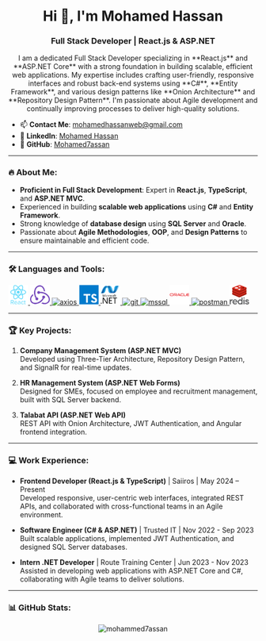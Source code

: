 <h1 align="center">Hi 👋, I'm Mohamed Hassan</h1>
<h3 align="center">Full Stack Developer | React.js & ASP.NET </h3>

<p align="center">
I am a dedicated Full Stack Developer specializing in **React.js**  and **ASP.NET Core** with a strong foundation in building scalable, efficient web applications. My expertise includes crafting user-friendly, responsive interfaces and robust back-end systems using **C#**, **Entity Framework**, and various design patterns like **Onion Architecture** and **Repository Design Pattern**. I'm passionate about Agile development and continually improving processes to deliver high-quality solutions.
</p>


- 📫 **Contact Me**: mohamedhassanweb@gmail.com  
- 💼 **LinkedIn**: [Mohamed Hassan](https://linkedin.com/in/mohammed-hassan-elanwar-aa0862177)  
- 🏢 **GitHub**: [Mohamed7assan](https://github.com/Mohammed7assan)

---

### 🔥 **About Me**:
- **Proficient in Full Stack Development**: Expert in **React.js**, **TypeScript**, and **ASP.NET MVC**.
- Experienced in building **scalable web applications** using **C#** and **Entity Framework**.
- Strong knowledge of **database design** using **SQL Server** and **Oracle**.
- Passionate about **Agile Methodologies**, **OOP**, and **Design Patterns** to ensure maintainable and efficient code.

---

### 🛠️ **Languages and Tools**:
<p align="left">
  <a href="https://reactjs.org/" target="_blank" rel="noreferrer"> <img src="https://raw.githubusercontent.com/devicons/devicon/master/icons/react/react-original-wordmark.svg" alt="react" width="40" height="40"/> </a>
  <a href="https://redux.js.org/" target="_blank" rel="noreferrer"> <img src="https://raw.githubusercontent.com/devicons/devicon/master/icons/redux/redux-original.svg" alt="redux" width="40" height="40"/> </a>
  <a href="https://axios-http.com/" target="_blank" rel="noreferrer"> <img src="https://www.vectorlogo.zone/logos/axios/axios-icon.svg" alt="axios" width="40" height="40"/> </a>
  <a href="https://www.typescriptlang.org/" target="_blank" rel="noreferrer"> <img src="https://raw.githubusercontent.com/devicons/devicon/master/icons/typescript/typescript-original.svg" alt="typescript" width="40" height="40"/> </a>
  <a href="https://dotnet.microsoft.com/" target="_blank" rel="noreferrer"> <img src="https://raw.githubusercontent.com/devicons/devicon/master/icons/dot-net/dot-net-original-wordmark.svg" alt="dotnet" width="40" height="40"/> </a>
  <a href="https://git-scm.com/" target="_blank" rel="noreferrer"> <img src="https://www.vectorlogo.zone/logos/git-scm/git-scm-icon.svg" alt="git" width="40" height="40"/> </a>
  <a href="https://www.microsoft.com/en-us/sql-server" target="_blank" rel="noreferrer"> <img src="https://www.svgrepo.com/show/303229/microsoft-sql-server-logo.svg" alt="mssql" width="40" height="40"/> </a>
  <a href="https://www.oracle.com/" target="_blank" rel="noreferrer"> <img src="https://raw.githubusercontent.com/devicons/devicon/master/icons/oracle/oracle-original.svg" alt="oracle" width="40" height="40"/> </a>
  <a href="https://postman.com" target="_blank" rel="noreferrer"> <img src="https://www.vectorlogo.zone/logos/getpostman/getpostman-icon.svg" alt="postman" width="40" height="40"/> </a>
  <a href="https://redis.io" target="_blank" rel="noreferrer"> <img src="https://raw.githubusercontent.com/devicons/devicon/master/icons/redis/redis-original-wordmark.svg" alt="redis" width="40" height="40"/> </a>
</p>

---

### 🏆 **Key Projects**:
1. **Company Management System (ASP.NET MVC)**  
   Developed using Three-Tier Architecture, Repository Design Pattern, and SignalR for real-time updates.  
   
2. **HR Management System (ASP.NET Web Forms)**  
   Designed for SMEs, focused on employee and recruitment management, built with SQL Server backend.

3. **Talabat API (ASP.NET Web API)**  
   REST API with Onion Architecture, JWT Authentication, and Angular frontend integration.

---

### 💻 **Work Experience**:

- **Frontend Developer (React.js & TypeScript)** | Saiiros | May 2024 – Present  
  Developed responsive, user-centric web interfaces, integrated REST APIs, and collaborated with cross-functional teams in an Agile environment.  

- **Software Engineer (C# & ASP.NET)** | Trusted IT | Nov 2022 - Sep 2023  
  Built scalable applications, implemented JWT Authentication, and designed SQL Server databases.  

- **Intern .NET Developer** | Route Training Center | Jun 2023 - Nov 2023  
  Assisted in developing web applications with ASP.NET Core and C#, collaborating with Agile teams to deliver solutions.  

---

### 📊 **GitHub Stats**:
<p align="center">
  <img align="center" src="https://github-readme-stats.vercel.app/api/top-langs?username=mohammed7assan&show_icons=true&locale=en&layout=compact" alt="mohammed7assan" />
</p>
